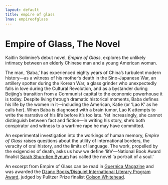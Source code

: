 ```yaml
---
layout: default
title: empire of glass
lnav: empireofglass
---
```


# Empire of Glass, The Novel

Kaitlin Solimine’s debut novel, _Empire of Glass_, explores the unlikely intimacy between an elderly Chinese man and a young American woman.

The man, ‘Baba,’ has experienced eighty years of China’s turbulent modern history—as a witness of his mother’s death in the Sino-Japanese War, an artillery spotter during the Korean War, a glass grinder who unexpectedly falls in love during the Cultural Revolution, and as a bystander during Beijing’s transition from a Communist capital to the economic powerhouse it is today. Despite living through dramatic historical moments, Baba defines his life by the women in it—including the American, Katie (or ‘Lao K’ as he calls her). When Baba is diagnosed with a brain tumor, Lao K attempts to write the narrative of his life before it’s too late. Yet increasingly, she cannot distinguish between fact and fiction—in writing his story, she’s both conspirator and witness to a wartime rape he may have committed.

An experimental investigation into the workings of human memory, _Empire of Glass_ raises questions about the utility of international borders, the veracity of oral history, and the limits of language. The work, propelled by the exigencies of death, asks us how we define ‘life’—National Book Award finalist [Sarah Shun-lien Bynum]( http://en.wikipedia.org/wiki/Sarah_Shun-lien_Bynum) has called the novel ‘a portrait of a soul.’

An excerpt from Empire of Glass can be read in [Guernica Magazine](www.guernicamag.com/fiction/americannurse) and was awarded the [Dzanc Books/Disquiet International Literary Program Award]( http://disquietinternational.org/contest-scholarships/contestscholarships), judged by Pulitzer Prize finalist [Colson Whitehead]( http://www.colsonwhitehead.com/Site/Home/Home.html).
